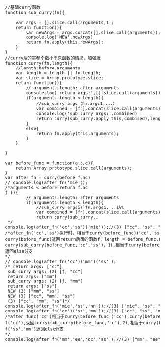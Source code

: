 <pre>
//基础curry函数
function sub_curry(fn){

	var args = [].slice.call(arguments,1);
	return function(){
		var newArgs = args.concat([].slice.call(arguments));
		console.log('NEW',newArgs)
		return fn.apply(this,newArgs);
	}
}
//curry后的实参个数小于原函数的情况，加强版
function curry(fn,length){
	//length:before arguments
	var length = length || fn.length;
	var slice = Array.prototype.slice;
	return function(){
		// arguments.length: after arguments
		console.log('return args:',[].slice.call(arguments))
		if(arguments.length < length){
			//sub_curry args（fn,args1,...）
			var combined = [fn].concat(slice.call(arguments));
			console.log('sub_curry args:',combined)
			return curry(sub_curry.apply(this,combined),length - arguments.length);
		}
		else{
			return fn.apply(this,arguments);
		}
	}

}

var before_func = function(a,b,c){
	return Array.prototype.slice.call(arguments);
}
var after_fn = curry(before_func)
// console.log(after_fn('mie'));
/*arguments < before return func
ƒ (){
		// arguments.length: after arguments
		if(arguments.length < length){
			//sub_curry argsï¼ˆfn,args1,...ï¼‰
			var combined = [fn].concat(slice.call(arguments));
			return curry(sub_curry.…
 */
console.log(after_fn('cc','ss')('mie'));//(3) ["cc", "ss", "mie"]
/*after_fn('cc','ss')执行时，相当于curry(before_func)('cc','ss'),
curry(before_func)返回return后面的函数f，length = before_func.arguments = 3，f('cc','ff'),参数个数2小于原函数参数3个数返回
curry(sub_curry(before_func,'cc','ss')，1),相当于curry(before_func('cc','ss')，1),执行结果返回函数f,此时的length传参1
返回else分支
*/
// console.log(after_fn('cc')('mm')('ss'));
/* return args: ["cc"]
 sub_curry args: (2) [ƒ, "cc"]
 return args: ["mm"]
 sub_curry args: (2) [ƒ, "mm"]
 return args: ["ss"]
 NEW (2) ["mm", "ss"]
 NEW (3) ["cc", "mm", "ss"]
 (3) ["cc", "mm", "ss"]*/
console.log(after_fn('mie','ss','nn'));//(3) ["mie", "ss", "nn"]
console.log(after_fn('cc')('ss','mm'));//(3) ["cc", "ss", "mie"]
/*after_func('cc')相当于curry(before_func)('cc'),curry(before_func)返回函数f,length = before_func.arguments = 3
f('cc'),返回curry(sub_curry(before_func,'cc'),2),相当于curry(before_func('cc'),2),执行结果返回函数f,length = 2
f('ss','mm')返回else分支
*/
console.log(after_fn('mm','ee','cc','ss'));//(3) ["mm", "ee", "cc"]
</pre>
